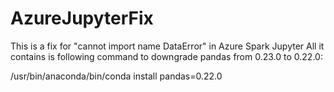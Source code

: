 # AzureJupyterFix
This is a fix for "cannot import name DataError" in Azure Spark Jupyter
All it contains is following command to downgrade pandas from 0.23.0 to 0.22.0:

/usr/bin/anaconda/bin/conda install pandas=0.22.0
